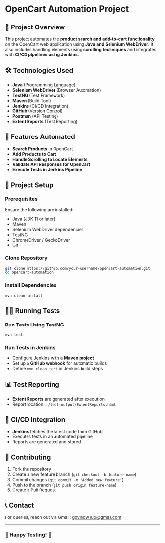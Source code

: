 # OpenCart Automation Project

## 📌 Project Overview
This project automates the **product search and add-to-cart functionality** on the OpenCart web application using **Java and Selenium WebDriver**. It also includes handling elements using **scrolling techniques** and integrates with **CI/CD pipelines using Jenkins**.

## 🛠️ Technologies Used
- **Java** (Programming Language)
- **Selenium WebDriver** (Browser Automation)
- **TestNG** (Test Framework)
- **Maven** (Build Tool)
- **Jenkins** (CI/CD Integration)
- **GitHub** (Version Control)
- **Postman** (API Testing)
- **Extent Reports** (Test Reporting)

## 🚀 Features Automated
- **Search Products** in OpenCart
- **Add Products to Cart**
- **Handle Scrolling to Locate Elements**
- **Validate API Responses for OpenCart**
- **Execute Tests in Jenkins Pipeline**

## 📂 Project Setup
### Prerequisites
Ensure the following are installed:
- Java (JDK 11 or later)
- Maven
- Selenium WebDriver dependencies
- TestNG
- ChromeDriver / GeckoDriver
- Git

### Clone Repository
```sh
git clone https://github.com/your-username/opencart-automation.git
cd opencart-automation
```

### Install Dependencies
```sh
mvn clean install
```

## 🏃‍♂️ Running Tests
### Run Tests Using TestNG
```sh
mvn test
```

### Run Tests in Jenkins
- Configure Jenkins with a **Maven project**
- Set up a **GitHub webhook** for automatic builds
- Define `mvn clean test` in Jenkins build steps

## 📊 Test Reporting
- **Extent Reports** are generated after execution
- Report location: `./test-output/ExtentReports.html`

## 🔄 CI/CD Integration
- **Jenkins** fetches the latest code from GitHub
- Executes tests in an automated pipeline
- Reports are generated and stored

## 🤝 Contributing
1. Fork the repository
2. Create a new feature branch (`git checkout -b feature-name`)
3. Commit changes (`git commit -m 'Added new feature'`)
4. Push to the branch (`git push origin feature-name`)
5. Create a Pull Request

## 📞 Contact
For queries, reach out via Gmail: govindw105@gmail.com

---
### 🎯 Happy Testing! 🚀

